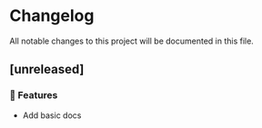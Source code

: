 # Changelog

All notable changes to this project will be documented in this file.

## [unreleased]

### 🚀 Features

- Add basic docs

<!-- generated by git-cliff -->
